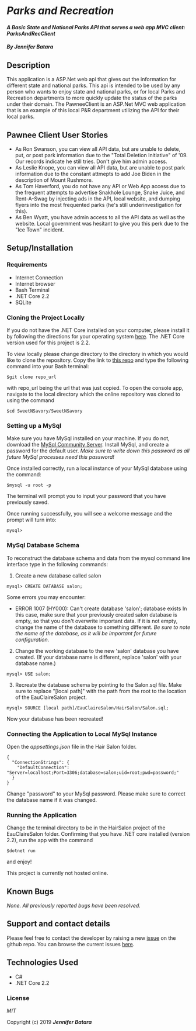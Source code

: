 # _Parks and Recreation_

#### _A Basic State and National Parks API that serves a web app MVC client: ParksAndRecClient_

#### _By **Jennifer Batara**_

## Description

This application is a ASP.Net web api that gives out the information for different state and national parks. This api is intended to be used by any person who wants to enjoy state and national parks, or for local Parks and Recreation departments to more quickly update the status of the parks under their domain. The PawneeClient is an ASP.Net MVC web application that is an example of this local P&R department utilizing the API for their local parks. 

## Pawnee Client User Stories
- As Ron Swanson, you can view all API data, but are unable to delete, put, or post park information due to the "Total Deletion Initiative" of '09. Our records indicate he still tries. Don't give him admin access.
- As Leslie Knope, you can view all API data, but are unable to post park information due to the constant attmepts to add Joe Biden in the description of Mount Rushmore.
- As Tom Haverford, you do not have any API or Web App access due to the frequent attempts to advertise Snakhole Lounge, Snake Juice, and Rent-A-Swag by injecting ads in the API, local website, and dumping flyers into the most frequented parks (he's still underinvestigation for this).
- As Ben Wyatt, you have admin access to all the API data as well as the website. Local government was hesitant to give you this perk due to the "Ice Town" incident.

## Setup/Installation 

### Requirements
-   Internet Connection
-   Internet browser
-   Bash Terminal
-   .NET Core 2.2
-   SQLite

### Cloning the Project Locally
If you do not have the .NET Core installed on your computer, please install it by following the directions for your operating system [here](https://dotnet.microsoft.com/download). The .NET Core version used for this project is 2.2.

To view locally please change directory to the directory in which you would like to clone the repository. Copy the link to [this repo](https://github.com/jbatara/ParksNRecreation.git) and type the following command into your Bash terminal:
```
$git clone repo_url
```

with repo_url being the url that was just copied. To open the console app, navigate to the local directory which the online repository was cloned to using the command

```
$cd SweetNSavory/SweetNSavory
```

### Setting up a MySql 

Make sure you have MySql installed on your machine. If you do not, download the [MySql Community Server](https://dev.mysql.com/downloads/mysql/). Install MySql, and create a password for the default user. _Make sure to write down this password as all future MySql processes need this password!_

Once installed correctly, run a local instance of your MySql database using the command:
```
$mysql -u root -p
```
The terminal will prompt you to input your password that you have previously saved.

Once running successfully, you will see a welcome message and the prompt will turn into:
```
mysql> 
```
### MySql Database Schema
To reconstruct the database schema and data from the mysql command line interface type in the following commands:

1. Create a new database called salon
```
mysql> CREATE DATABASE salon;
```
Some errors you may encounter:
- ERROR 1007 (HY000): Can't create database 'salon'; database exists
  In this case, make sure that your previously created salon database is empty, so that you don't overwrite important data. If it is not empty, change the name of the database to something different. _Be sure to note the name of the database, as it will be important for future configuration._

2. Change the working database to the new 'salon' database you have created. (If your database name is different, replace 'salon' with your database name.)
```
mysql> USE salon;
```

3. Recreate the database schema by pointing to the Salon.sql file. Make sure to replace "[local path]" with the path from the root to the location of the EauClaireSalon project.
```
mysql> SOURCE [local path]/EauClaireSalon/HairSalon/Salon.sql;
```

Now your database has been recreated!

### Connecting the Application to Local MySql Instance
Open the _appsettings.json_ file in the Hair Salon folder.
```
{
  "ConnectionStrings": {
    "DefaultConnection": "Server=localhost;Port=3306;database=salon;uid=root;pwd=password;"
  }
}
```
Change "password" to your MySql password. Please make sure to correct the database name if it was changed.


### Running the Application

Change the terminal directory to be in the HairSalon project of the EauClaireSalon folder. Confirming that you have .NET core installed (version 2.2), run the app with the command
```
$dotnet run
```
and enjoy!

This project is currently not hosted online.

## Known Bugs

_None. All previously reported bugs have been resolved._

## Support and contact details

Please feel free to contact the developer by raising a new [issue](https://github.com/jbatara/ParksNRecreation/issues/new) on the github repo. You can browse the current issues [here](https://github.com/jbatara/ParksNRecreation/issues).

## Technologies Used

* C#
* .NET Core 2.2

### License

_MIT_

Copyright (c) 2019 **_Jennifer Batara_**
